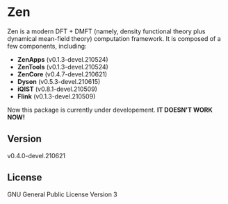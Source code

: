 # Zen

Zen is a modern DFT + DMFT (namely, density functional theory plus dynamical mean-field theory) computation framework. It is composed of a few components, including:

* **ZenApps** (v0.1.3-devel.210524)
* **ZenTools** (v0.1.3-devel.210524)
* **ZenCore** (v0.4.7-devel.210621)
* **Dyson** (v0.5.3-devel.210615)
* **iQIST** (v0.8.1-devel.210509)
* **Flink** (v0.1.3-devel.210509)

Now this package is currently under developement. **IT DOESN'T WORK NOW!**

## Version

v0.4.0-devel.210621

## License

GNU General Public License Version 3
